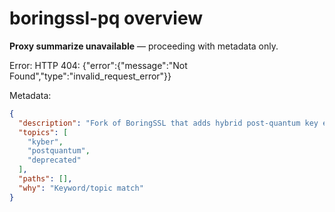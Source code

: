 # boringssl-pq overview

**Proxy summarize unavailable** — proceeding with metadata only.

Error: HTTP 404: {"error":{"message":"Not Found","type":"invalid_request_error"}}

Metadata:
```json
{
  "description": "Fork of BoringSSL that adds hybrid post-quantum key exchange",
  "topics": [
    "kyber",
    "postquantum",
    "deprecated"
  ],
  "paths": [],
  "why": "Keyword/topic match"
}
```